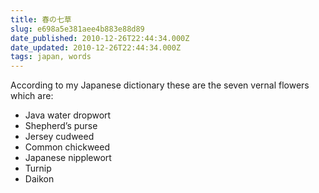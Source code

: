 ```yaml
---
title: 春の七草
slug: e698a5e381aee4b883e88d89
date_published: 2010-12-26T22:44:34.000Z
date_updated: 2010-12-26T22:44:34.000Z
tags: japan, words
---
```


According to my Japanese dictionary these are the seven vernal flowers which are:

- Java water dropwort
- Shepherd’s purse
- Jersey cudweed
- Common chickweed
- Japanese nipplewort
- Turnip
- Daikon
